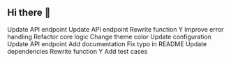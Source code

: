 ## Hi there 👋

<!--
**bbangzip5/bbangzip5** is a ✨ _special_ ✨ repository because its `README.md` (this file) appears on your GitHub profile.

Here are some ideas to get you started:

- 🔭 I’m currently working on ...
- 🌱 I’m currently learning ...
- 👯 I’m looking to collaborate on ...
- 🤔 I’m looking for help with ...
- 💬 Ask me about ...
- 📫 How to reach me: ...
- 😄 Pronouns: ...
- ⚡ Fun fact: ...
-->
Update API endpoint
Update API endpoint
Rewrite function Y
Improve error handling
Refactor core logic
Change theme color
Update configuration
Update API endpoint
Add documentation
Fix typo in README
Update dependencies
Rewrite function Y
Add test cases
